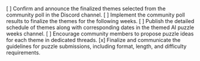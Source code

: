 [ ] Confirm and announce the finalized themes selected from the community poll in the Discord channel.
[ ] Implement the community poll results to finalize the themes for the following weeks.
[ ] Publish the detailed schedule of themes along with corresponding dates in the themed AI puzzle weeks channel.
[ ] Encourage community members to propose puzzle ideas for each theme in dedicated threads.
[x] Finalize and communicate the guidelines for puzzle submissions, including format, length, and difficulty requirements.